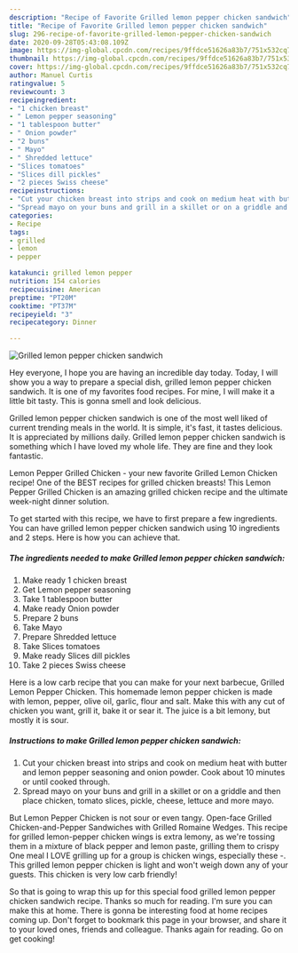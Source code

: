 ```yaml
---
description: "Recipe of Favorite Grilled lemon pepper chicken sandwich"
title: "Recipe of Favorite Grilled lemon pepper chicken sandwich"
slug: 296-recipe-of-favorite-grilled-lemon-pepper-chicken-sandwich
date: 2020-09-28T05:43:08.109Z
image: https://img-global.cpcdn.com/recipes/9ffdce51626a83b7/751x532cq70/grilled-lemon-pepper-chicken-sandwich-recipe-main-photo.jpg
thumbnail: https://img-global.cpcdn.com/recipes/9ffdce51626a83b7/751x532cq70/grilled-lemon-pepper-chicken-sandwich-recipe-main-photo.jpg
cover: https://img-global.cpcdn.com/recipes/9ffdce51626a83b7/751x532cq70/grilled-lemon-pepper-chicken-sandwich-recipe-main-photo.jpg
author: Manuel Curtis
ratingvalue: 5
reviewcount: 3
recipeingredient:
- "1 chicken breast"
- " Lemon pepper seasoning"
- "1 tablespoon butter"
- " Onion powder"
- "2 buns"
- " Mayo"
- " Shredded lettuce"
- "Slices tomatoes"
- "Slices dill pickles"
- "2 pieces Swiss cheese"
recipeinstructions:
- "Cut your chicken breast into strips and cook on medium heat with butter and lemon pepper seasoning and onion powder. Cook about 10 minutes or until cooked through."
- "Spread mayo on your buns and grill in a skillet or on a griddle and then place chicken, tomato slices, pickle, cheese, lettuce and more mayo."
categories:
- Recipe
tags:
- grilled
- lemon
- pepper

katakunci: grilled lemon pepper 
nutrition: 154 calories
recipecuisine: American
preptime: "PT20M"
cooktime: "PT37M"
recipeyield: "3"
recipecategory: Dinner

---
```



![Grilled lemon pepper chicken sandwich](https://img-global.cpcdn.com/recipes/9ffdce51626a83b7/751x532cq70/grilled-lemon-pepper-chicken-sandwich-recipe-main-photo.jpg)

Hey everyone, I hope you are having an incredible day today. Today, I will show you a way to prepare a special dish, grilled lemon pepper chicken sandwich. It is one of my favorites food recipes. For mine, I will make it a little bit tasty. This is gonna smell and look delicious.

Grilled lemon pepper chicken sandwich is one of the most well liked of current trending meals in the world. It is simple, it's fast, it tastes delicious. It is appreciated by millions daily. Grilled lemon pepper chicken sandwich is something which I have loved my whole life. They are fine and they look fantastic.

Lemon Pepper Grilled Chicken - your new favorite Grilled Lemon Chicken recipe! One of the BEST recipes for grilled chicken breasts! This Lemon Pepper Grilled Chicken is an amazing grilled chicken recipe and the ultimate week-night dinner solution.


To get started with this recipe, we have to first prepare a few ingredients. You can have grilled lemon pepper chicken sandwich using 10 ingredients and 2 steps. Here is how you can achieve that.

##### The ingredients needed to make Grilled lemon pepper chicken sandwich:

1. Make ready 1 chicken breast
1. Get  Lemon pepper seasoning
1. Take 1 tablespoon butter
1. Make ready  Onion powder
1. Prepare 2 buns
1. Take  Mayo
1. Prepare  Shredded lettuce
1. Take Slices tomatoes
1. Make ready Slices dill pickles
1. Take 2 pieces Swiss cheese


Here is a low carb recipe that you can make for your next barbecue, Grilled Lemon Pepper Chicken. This homemade lemon pepper chicken is made with lemon, pepper, olive oil, garlic, flour and salt. Make this with any cut of chicken you want, grill it, bake it or sear it. The juice is a bit lemony, but mostly it is sour. 

##### Instructions to make Grilled lemon pepper chicken sandwich:

1. Cut your chicken breast into strips and cook on medium heat with butter and lemon pepper seasoning and onion powder. Cook about 10 minutes or until cooked through.
1. Spread mayo on your buns and grill in a skillet or on a griddle and then place chicken, tomato slices, pickle, cheese, lettuce and more mayo.


But Lemon Pepper Chicken is not sour or even tangy. Open-face Grilled Chicken-and-Pepper Sandwiches with Grilled Romaine Wedges. This recipe for grilled lemon-pepper chicken wings is extra lemony, as we&#39;re tossing them in a mixture of black pepper and lemon paste, grilling them to crispy One meal I LOVE grilling up for a group is chicken wings, especially these -. This grilled lemon pepper chicken is light and won&#39;t weigh down any of your guests. This chicken is very low carb friendly! 

So that is going to wrap this up for this special food grilled lemon pepper chicken sandwich recipe. Thanks so much for reading. I'm sure you can make this at home. There is gonna be interesting food at home recipes coming up. Don't forget to bookmark this page in your browser, and share it to your loved ones, friends and colleague. Thanks again for reading. Go on get cooking!
